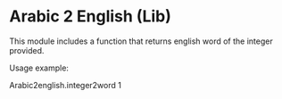 # Arabic 2 English (Lib)

This module includes a function that returns english word of the integer provided.

Usage example:

Arabic2english.integer2word 1
